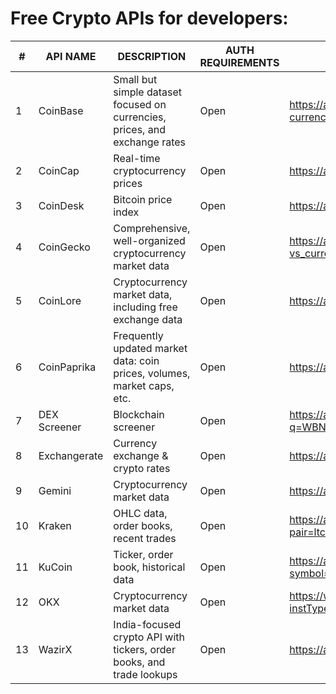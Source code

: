 # Free Crypto APIs for developers:
| #   | API NAME     | DESCRIPTION                                                                 | AUTH REQUIREMENTS | SAMPLE URL                                                                                               |
|-----|--------------|-----------------------------------------------------------------------------|-------------------|---------------------------------------------------------------------------------------------------------|
| 1   | CoinBase     | Small but simple dataset focused on currencies, prices, and exchange rates | Open              | https://api.coinbase.com/v2/exchange-rates?currency=BTC                                                |
| 2   | CoinCap      | Real-time cryptocurrency prices                                            | Open              | https://api.coincap.io/v2/assets                                                                        |
| 3   | CoinDesk     | Bitcoin price index                                                        | Open              | https://api.coindesk.com/v1/bpi/currentprice.json                                                      |
| 4   | CoinGecko    | Comprehensive, well-organized cryptocurrency market data                   | Open              | https://api.coingecko.com/api/v3/coins/markets?vs_currency=usd                                         |
| 5   | CoinLore     | Cryptocurrency market data, including free exchange data                   | Open              | https://api.coinlore.net/api/tickers/                                                                  |
| 6   | CoinPaprika | Frequently updated market data: coin prices, volumes, market caps, etc.     | Open              | https://api.coinpaprika.com/v1/tickers                                                                 |
| 7   | DEX Screener | Blockchain screener                                                        | Open              | https://api.dexscreener.com/latest/dex/search?q=WBNB%20USDC                                            |
| 8   | Exchangerate | Currency exchange & crypto rates                                           | Open              | https://api.exchangerate.host/latest                                                                  |
| 9   | Gemini       | Cryptocurrency market data                                                 | Open              | https://api.gemini.com/v2/ticker/btcusd                                                                |
| 10  | Kraken       | OHLC data, order books, recent trades                                      | Open              | https://api.kraken.com/0/public/Trades?pair=ltcusd                                                    |
| 11  | KuCoin       | Ticker, order book, historical data                                        | Open              | https://api.kucoin.com/api/v1/market/stats?symbol=BTC-USDT                                             |
| 12  | OKX          | Cryptocurrency market data                                                 | Open              | https://www.okx.com/api/v5/market/tickers?instType=SPOT                                                |
| 13  | WazirX       | India-focused crypto API with tickers, order books, and trade lookups      | Open              | https://api.wazirx.com/sapi/v1/tickers/24hr                                                           |
